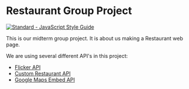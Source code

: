 # Restaurant Group Project
[![Standard - JavaScript Style Guide](https://cdn.rawgit.com/feross/standard/master/badge.svg)](https://github.com/feross/standard)

This is our midterm group project. It is about us making a Restaurant web page.

We are using several different API's in this project:
- [Flicker API]
- [Custom Restaurant API]
- [Google Maps Embed API]

[Flicker API]:https://www.flickr.com/services/api/
[Custom Restaurant API]:https://json-data.herokuapp.com/restaurant
[Google Maps Embed API]:https://developers.google.com/maps/documentation/embed/
